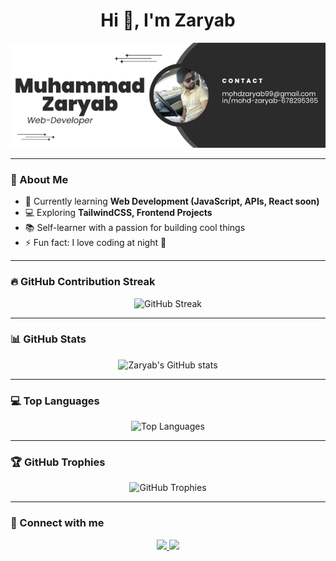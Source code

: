 <h1 align="center">Hi 👋, I'm Zaryab</h1>

<p align="center">
  <img src="https://github.com/zaryab02-eng/zaryab02-eng/blob/main/Muhammad%20Zaryab.png" alt="Profile Banner" />
</p>

---

### 🚀 About Me
- 🌱 Currently learning **Web Development (JavaScript, APIs, React soon)**
- 💻 Exploring **TailwindCSS, Frontend Projects**
- 📚 Self-learner with a passion for building cool things
- ⚡ Fun fact: I love coding at night 🌙

---

### 🔥 GitHub Contribution Streak
<p align="center">
  <img src="https://github-readme-streak-stats.herokuapp.com?user=zaryab02-eng&theme=tokyonight&hide_border=true" alt="GitHub Streak" />
</p>

---

### 📊 GitHub Stats
<p align="center">
  <img src="https://github-readme-stats.vercel.app/api?username=zaryab02-eng&show_icons=true&theme=tokyonight&hide_border=true" alt="Zaryab's GitHub stats" />
</p>

---

### 💻 Top Languages
<p align="center">
  <img src="https://github-readme-stats.vercel.app/api/top-langs/?username=zaryab02-eng&layout=compact&theme=tokyonight&hide_border=true" alt="Top Languages" />
</p>

---

### 🏆 GitHub Trophies
<p align="center">
  <img src="https://github-profile-trophy.vercel.app/?username=zaryab02-eng&theme=tokyonight&no-frame=true&margin-w=15&margin-h=15" alt="GitHub Trophies" />
</p>

---

### 🤝 Connect with me
<p align="center">
  <a href="https://www.linkedin.com/in/mohd-zaryab" target="_blank">
    <img src="https://img.shields.io/badge/LinkedIn-blue?style=for-the-badge&logo=linkedin&logoColor=white" />
  </a>
  <a href="https://mohd-zaryab-portfolio.vercel.app" target="_blank">
    <img src="https://img.shields.io/badge/Portfolio-%2300C7B7.svg?style=for-the-badge&logo=firefox&logoColor=white" />
  </a>
</p>
